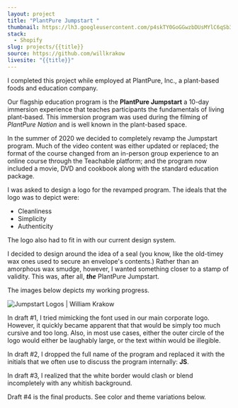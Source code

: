```yaml
---
layout: project
title: "PlantPure Jumpstart "
thumbnail: https://lh3.googleusercontent.com/p4skTY0GoGGwzbDUsMYlC6qSb3FGWNtvNqj4tD3WWoEI9fRFCxfiJCAc6ie20tTY7dxQRzTktyMAcGmop0eYv3GK9erL96k-OgaqokuXG1dTsEZOEXEAl3VphXbY2Q7jCNHN7oT-PbIFRvjGcOcB8uQueyZEUjsuHhMwxZ4hj-4mVC408TwzrBo-TLEmhlvxLdlkgmRGFFFc_RaK2KQ07p5_5n0vWBz835kUOKZqH49HtT1Ufnr8v43qQ-fmb-a4VhjAT-55WfyusakiOzYmz6CUv0Zxejg8qnBD3fLP-DmDJ2xGs3kF2OsxXF0HAZmEvjl1GyDMeY7T7t_B7gsY31zbrZd0XHhAO7AQJcnml47bspa1wNFXvgRZT3kXVkxJf2W3L0DQNFrujFYBRLmjQrocBo3jkN_YsTWhvjY26njm7Ex6o5fiMn4PATDavcJl3jFcqnDNEtjZh1sFydHZOXiZGxJTELq12c0a3SK32rC32rfFT1K1VsHZ3cmbBeBt6wHUZftdW8sOq4wTgZ37omlER_ig1AOsl4VR5gj0rSq1w7_X8hIoY-olzSRpsKBkPPR4Uy3rgNzwo5OWKmSsqm-7pnkfElSJ0WZ-l9GzAKemhsqZ7xSdC5ZW6zmS7nl1qYIX88dbcQQbyDUzuJTz3p9EQAMgX5DMlC0FtCdJ36gEY_yU_gWY7bzjC0LyXA=w850-h944-no?authuser=0
stack:
  - Shopify
slug: projects/{{title}}
source: https://github.com/willkrakow
livesite: "{{title}}"
---
```

I completed this project while employed at PlantPure, Inc., a plant-based foods and education company.

Our flagship education program is the **PlantPure Jumpstart** a 10-day immersion experience that teaches participants the fundamentals of living plant-based. This immersion program was used during the filming of *PlantPure Nation* and is well known in the plant-based space.

In the summer of 2020 we decided to completely revamp the Jumpstart program. Much of the video content was either updated or replaced; the format of the course changed from an in-person group experience to an online course through the Teachable platform; and the program now included a movie, DVD and cookbook along with the standard education package.

I was asked to design a logo for the revamped program. The ideals that the logo was to depict were:

- Cleanliness
- Simplicity
- Authenticity

The logo also had to fit in with our current design system.

I decided to design around the idea of a seal (you know, like the old-timey wax ones used to secure an envelope's contents.) Rather than an amorphous wax smudge, however, I wanted something closer to a stamp of validity. This was, after all, ***the*** PlantPure Jumpstart.

The images below depicts my working progress.

![Jumpstart Logos | William Krakow](https://lh3.googleusercontent.com/C0ooGYJV-xJ6BHeqU_bx06pmUKSfZhtzCGGJ2fa89BT5YZ-GWSKClPJA7W4kqJaaxBgNcln65-jufBg67LwDdC0ALILBuQQ8dQbHYMr7UqzdsBkc22eS-WhuMCTMkp3sO4iKtzwrhcVs38VDmLPqLOpfFOPxCwtz8pAl2yvHsJCWifo57TdlWVru4z79MsMCvDecjPfzVW-y69s8tlAiJkLiR-K-Y3yn8yzoXB47GpcloHCtG9T_tygfiWYv-q89-r_YpTckk8uv3FYBCrMgnMzxfK6F8wMne3ZA1jOSrXW85UWF605Vf7gykDRxWTZ_vnG-GOhPsGEap3AwqWDqeXbyH7dRrAj5QJKjNumXZZg0av4hV6vUo_9d_Q_4IEaiccMmaqaEH_XeLUnkCDh2OqacE8g0IGprZjbeZzpze7f7d2tUM1DaS01pkX5LCfRIIFINaWfeM7Uf6pPJjXyJm6F7J4KiT0dunMzFxtwFAUScqtKXP1BcXDo7S_eGEG2m0xSm8cdwfrPaOZZV5N3ScMZ8eb9O32OcQb-fLAE0NxxSRTdDHfdxubQmEfPziCDRdncSlOmvwdNzXGgHCJPrVTQWUBfHnKQlAAJ86nS7oocyJ84C6zcG2-F96mxr-7yi987EHgRvGawRR43yV28sE5aJFk9ZBr9pbnhwXYkpZtj2kp0uzXo3xN1P7fBt=w1846-h407-no?authuser=0)

In draft #1, I tried mimicking the font used in our main corporate logo. However, it quickly became apparent that that would be simply too much cursive and too long. Also, in most use cases, either the outer circle of the logo would either be laughably large, or the text within would be illegible. 

In draft #2, I dropped the full name of the program and replaced it with the initials that we often use to discuss the program internally: **JS**. 

In draft #3, I realized that the white border would clash or blend incompletely with any whitish background.

Draft #4 is the final products. See color and theme variations below.